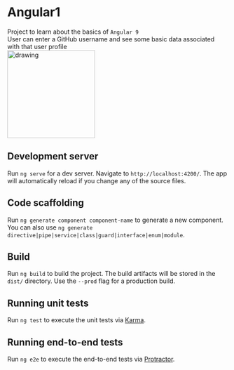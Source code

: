 # Angular1

Project to learn about the basics of `Angular 9`\
User can enter a GitHub username and see some basic data associated with that user profile\
<img src="https://d33wubrfki0l68.cloudfront.net/59f29676ef5e4d74685e14f801bbc10c2dbd3cef/c0688/lesson-images/markdown-1-markup.png" alt="drawing" width="200"/>


## Development server

Run `ng serve` for a dev server. Navigate to `http://localhost:4200/`. The app will automatically reload if you change any of the source files.

## Code scaffolding

Run `ng generate component component-name` to generate a new component. You can also use `ng generate directive|pipe|service|class|guard|interface|enum|module`.

## Build

Run `ng build` to build the project. The build artifacts will be stored in the `dist/` directory. Use the `--prod` flag for a production build.

## Running unit tests

Run `ng test` to execute the unit tests via [Karma](https://karma-runner.github.io).

## Running end-to-end tests

Run `ng e2e` to execute the end-to-end tests via [Protractor](http://www.protractortest.org/).


